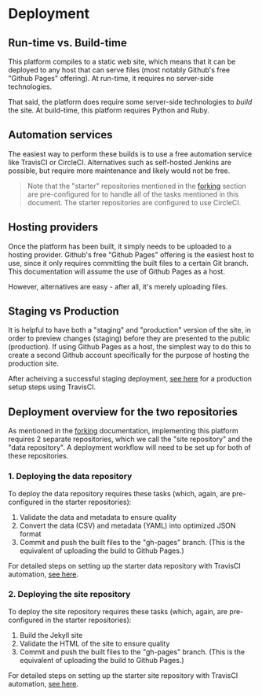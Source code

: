 # Deployment

## Run-time vs. Build-time

This platform compiles to a static web site, which means that it can be deployed to any host that can serve files (most notably Github's free "Github Pages" offering). At run-time, it requires no server-side technologies.

That said, the platform does require some server-side technologies to *build* the site. At build-time, this platform requires Python and Ruby.

## Automation services

The easiest way to perform these builds is to use a free automation service like TravisCI or CircleCI. Alternatives such as self-hosted Jenkins are possible, but require more maintenance and likely would not be free.

> Note that the "starter" repositories mentioned in the [forking](forking.md)
> section are pre-configured for to handle all of the tasks mentioned in this
> document. The starter repositories are configured to use CircleCI.

## Hosting providers

Once the platform has been built, it simply needs to be uploaded to a hosting provider. Github's free "Github Pages" offering is the easiest host to use, since it only requires committing the built files to a certain Git branch. This documentation will assume the use of Github Pages as a host.

However, alternatives are easy - after all, it's merely uploading files.

## Staging vs Production

It is helpful to have both a "staging" and "production" version of the site, in order to preview changes (staging) before they are presented to the public (production). If using Github Pages as a host, the simplest way to do this to create a second Github account specifically for the purpose of hosting the production site.

After acheiving a successful staging deployment, [see here](travisci/production.md) for a production setup steps using TravisCI.

## Deployment overview for the two repositories

As mentioned in the [forking](forking.md) documentation, implementing this platform requires 2 separate repositories, which we call the "site repository" and the "data repository". A deployment workflow will need to be set up for both of these repositories.

### 1. Deploying the data repository

To deploy the data repository requires these tasks (which, again, are pre-configured in the starter repositories):

1. Validate the data and metadata to ensure quality
1. Convert the data (CSV) and metadata (YAML) into optimized JSON format
1. Commit and push the built files to the "gh-pages" branch. (This is the equivalent of uploading the build to Github Pages.)

For detailed steps on setting up the starter data repository with TravisCI automation, [see here](travisci/data-repository.md).

### 2. Deploying the site repository

To deploy the site repository requires these tasks (which, again, are pre-configured in the starter repositories):

1. Build the Jekyll site
1. Validate the HTML of the site to ensure quality
1. Commit and push the built files to the "gh-pages" branch. (This is the equivalent of uploading the build to Github Pages.)

For detailed steps on setting up the starter site repository with TravisCI automation, [see here](travisci/site-repository.md).
